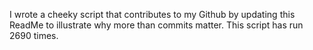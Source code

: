 I wrote a cheeky script that contributes to my Github by updating this ReadMe to illustrate why more than commits matter. This script has run 2690 times.